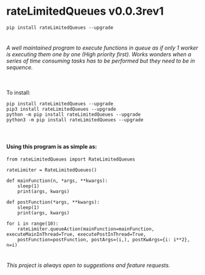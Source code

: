 # rateLimitedQueues v0.0.3rev1

```pip install rateLimitedQueues --upgrade```


###### <br>A well maintained program to execute functions in queue as if only 1 worker is executing them one by one (High priority first). Works wonders when a series of time consuming tasks has to be performed but they need to be in sequence.

<br>To install: 
```
pip install rateLimitedQueues --upgrade
pip3 install rateLimitedQueues --upgrade
python -m pip install rateLimitedQueues --upgrade
python3 -m pip install rateLimitedQueues --upgrade
```


#### <br><br>Using this program is as simple as:
```
from rateLimitedQueues import RateLimitedQueues

rateLimiter = RateLimitedQueues()

def mainFunction(n, *args, **kwargs):
    sleep(1)
    print(args, kwargs)

def postFunction(*args, **kwargs):
    sleep(1)
    print(args, kwargs)

for i in range(10):
    rateLimiter.queueAction(mainFunction=mainFunction, executeMainInThread=True, executePostInThread=True, 
    postFunction=postFunction, postArgs=(i,), postKwArgs={i: i**2}, n=i)

```


###### <br>This project is always open to suggestions and feature requests.